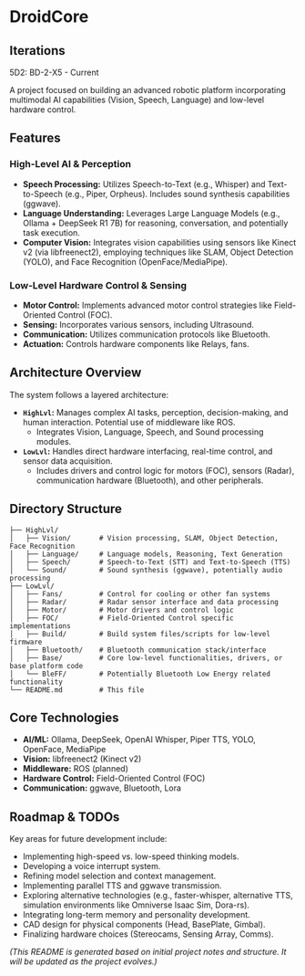 # DroidCore
## Iterations
5D2: BD-2-X5 - Current 

A project focused on building an advanced robotic platform incorporating multimodal AI capabilities (Vision, Speech, Language) and low-level hardware control.

## Features

### High-Level AI & Perception
*   **Speech Processing:** Utilizes Speech-to-Text (e.g., Whisper) and Text-to-Speech (e.g., Piper, Orpheus). Includes sound synthesis capabilities (ggwave).
*   **Language Understanding:** Leverages Large Language Models (e.g., Ollama + DeepSeek R1 7B) for reasoning, conversation, and potentially task execution.
*   **Computer Vision:** Integrates vision capabilities using sensors like Kinect v2 (via libfreenect2), employing techniques like SLAM, Object Detection (YOLO), and Face Recognition (OpenFace/MediaPipe).

### Low-Level Hardware Control & Sensing
*   **Motor Control:** Implements advanced motor control strategies like Field-Oriented Control (FOC).
*   **Sensing:** Incorporates various sensors, including Ultrasound.
*   **Communication:** Utilizes communication protocols like Bluetooth.
*   **Actuation:** Controls hardware components like Relays, fans.

## Architecture Overview

The system follows a layered architecture:
*   **`HighLvl`:** Manages complex AI tasks, perception, decision-making, and human interaction. Potential use of middleware like ROS.
    *   Integrates Vision, Language, Speech, and Sound processing modules.
*   **`LowLvl`:** Handles direct hardware interfacing, real-time control, and sensor data acquisition.
    *   Includes drivers and control logic for motors (FOC), sensors (Radar), communication hardware (Bluetooth), and other peripherals.

## Directory Structure

```
├── HighLvl/
│   ├── Vision/       # Vision processing, SLAM, Object Detection, Face Recognition
│   ├── Language/     # Language models, Reasoning, Text Generation
│   ├── Speech/       # Speech-to-Text (STT) and Text-to-Speech (TTS)
│   └── Sound/        # Sound synthesis (ggwave), potentially audio processing
├── LowLvl/
│   ├── Fans/         # Control for cooling or other fan systems
│   ├── Radar/        # Radar sensor interface and data processing
│   ├── Motor/        # Motor drivers and control logic
│   ├── FOC/          # Field-Oriented Control specific implementations
│   ├── Build/        # Build system files/scripts for low-level firmware
│   ├── Bluetooth/    # Bluetooth communication stack/interface
│   ├── Base/         # Core low-level functionalities, drivers, or base platform code
│   └── BleFF/        # Potentially Bluetooth Low Energy related functionality
└── README.md         # This file
```

## Core Technologies

*   **AI/ML:** Ollama, DeepSeek, OpenAI Whisper, Piper TTS, YOLO, OpenFace, MediaPipe
*   **Vision:** libfreenect2 (Kinect v2)
*   **Middleware:** ROS (planned)
*   **Hardware Control:** Field-Oriented Control (FOC)
*   **Communication:** ggwave, Bluetooth, Lora

## Roadmap & TODOs

Key areas for future development include:
*   Implementing high-speed vs. low-speed thinking models.
*   Developing a voice interrupt system.
*   Refining model selection and context management.
*   Implementing parallel TTS and ggwave transmission.
*   Exploring alternative technologies (e.g., faster-whisper, alternative TTS, simulation environments like Omniverse Isaac Sim, Dora-rs).
*   Integrating long-term memory and personality development.
*   CAD design for physical components (Head, BasePlate, Gimbal).
*   Finalizing hardware choices (Stereocams, Sensing Array, Comms).

*(This README is generated based on initial project notes and structure. It will be updated as the project evolves.)*

